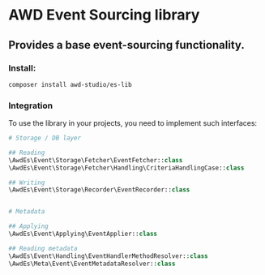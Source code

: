 # AWD Event Sourcing library

## Provides a base event-sourcing functionality.

### Install:
```sh
composer install awd-studio/es-lib
```

### Integration
To use the library in your projects, you need to implement such interfaces:

```php
# Storage / DB layer

## Reading
\AwdEs\Event\Storage\Fetcher\EventFetcher::class
\AwdEs\Event\Storage\Fetcher\Handling\CriteriaHandlingCase::class

## Writing
\AwdEs\Event\Storage\Recorder\EventRecorder::class


# Metadata

## Applying
\AwdEs\Event\Applying\EventApplier::class

## Reading metadata
\AwdEs\Event\Handling\EventHandlerMethodResolver::class
\AwdEs\Meta\Event\EventMetadataResolver::class
```

